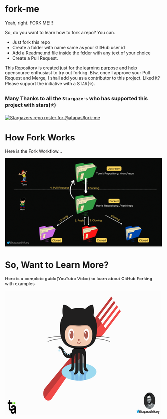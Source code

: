 # fork-me
Yeah, right. FORK ME!!!

So, do you want to learn how to fork a repo? You can. 

- Just fork this repo
- Create a folder with name same as your GitHub user id
- Add a Readme.md file inside the folder with any text of your choice
- Create a Pull Request.

This Repository is created just for the learning purpose and help opensource enthusiast to try out forking. Btw, once I approve your Pull Request and Merge, I shall add you as a contributor to this project. Liked it? Please support the initiative with a STAR(⭐).

### Many Thanks to all the `Stargazers` who has supported this project with stars(⭐)

[![Stargazers repo roster for @atapas/fork-me](https://reporoster.com/stars/atapas/fork-me)](https://github.com/atapas/fork-me/stargazers)

# How Fork Works
Here is the Fork Workflow...

<p align="center">
  <img src="GitHub Fork.gif" alt="GitHub Fork Workflow" />
</p>

# So, Want to Learn More?
Here is a complete guide(YouTube Video) to learn about GitHub Forking with examples

<a href="https://www.youtube.com/watch?v=h8suY-Osn8Q" title="How to Fork"><img src="GitHub%20Fork.png" alt="image" height="400px" width="500px"/></a>
